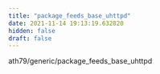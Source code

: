 ```yaml
---
title: "package_feeds_base_uhttpd"
date: 2021-11-14 19:13:19.632820
hidden: false
draft: false
---
```


ath79/generic/package_feeds_base_uhttpd

